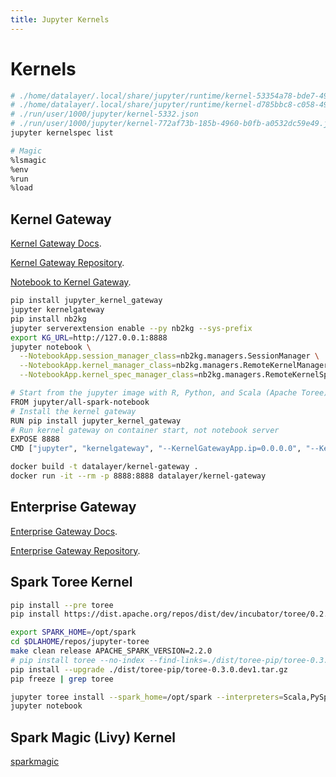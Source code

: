```yaml
---
title: Jupyter Kernels
---
```


# Kernels

```bash
# ./home/datalayer/.local/share/jupyter/runtime/kernel-53354a78-bde7-4986-9acb-fc94191d5d16.json
# ./home/datalayer/.local/share/jupyter/runtime/kernel-d785bbc8-c058-49d0-861c-97a39089c91e.json
# ./run/user/1000/jupyter/kernel-5332.json
# ./run/user/1000/jupyter/kernel-772af73b-185b-4960-b0fb-a0532dc59e49.json
jupyter kernelspec list
```

```bash
# Magic
%lsmagic
%env
%run
%load
```

## Kernel Gateway

[Kernel Gateway Docs](https://jupyter-kernel-gateway.readthedocs.io).

[Kernel Gateway Repository](https://github.com/jupyter/kernel_gateway).

[Notebook to Kernel Gateway](https://github.com/jupyter-incubator/nb2kg).

```bash
pip install jupyter_kernel_gateway
jupyter kernelgateway
pip install nb2kg
jupyter serverextension enable --py nb2kg --sys-prefix
export KG_URL=http://127.0.0.1:8888
jupyter notebook \
  --NotebookApp.session_manager_class=nb2kg.managers.SessionManager \
  --NotebookApp.kernel_manager_class=nb2kg.managers.RemoteKernelManager \
  --NotebookApp.kernel_spec_manager_class=nb2kg.managers.RemoteKernelSpecManager 
```

```bash
# Start from the jupyter image with R, Python, and Scala (Apache Toree) kernels pre-installed
FROM jupyter/all-spark-notebook
# Install the kernel gateway
RUN pip install jupyter_kernel_gateway
# Run kernel gateway on container start, not notebook server
EXPOSE 8888
CMD ["jupyter", "kernelgateway", "--KernelGatewayApp.ip=0.0.0.0", "--KernelGatewayApp.port=8888"]
```

```bash
docker build -t datalayer/kernel-gateway .
docker run -it --rm -p 8888:8888 datalayer/kernel-gateway
```

## Enterprise Gateway

[Enterprise Gateway Docs](https://jupyter-enterprise-gateway.readthedocs.io/en/latest).

[Enterprise Gateway Repository](https://github.com/jupyter-incubator/enterprise_gateway).

## Spark Toree Kernel

```bash
pip install --pre toree
pip install https://dist.apache.org/repos/dist/dev/incubator/toree/0.2.0/snapshots/dev1/toree-pip/toree-0.2.0.dev1.tar.gz
```

```bash
export SPARK_HOME=/opt/spark
cd $DLAHOME/repos/jupyter-toree
make clean release APACHE_SPARK_VERSION=2.2.0
# pip install toree --no-index --find-links=./dist/toree-pip/toree-0.3.0.dev1.tar.gz
pip install --upgrade ./dist/toree-pip/toree-0.3.0.dev1.tar.gz
pip freeze | grep toree
```

```bash
jupyter toree install --spark_home=/opt/spark --interpreters=Scala,PySpark,SparkR,SQL
jupyter notebook
```

## Spark Magic (Livy) Kernel

[sparkmagic](https://github.com/jupyter-incubator/sparkmagic)
